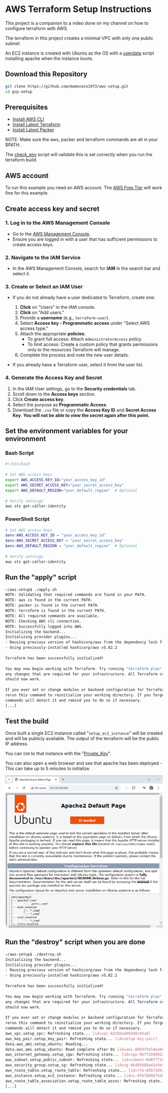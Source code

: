 AWS Terraform Setup Instructions
=========================================

This project is a companion to a video done on my channel on how to configure terraform with AWS. 

The terraform in this project creates a minimal VPC with only one public subnet. 

An EC2 instance is created with Ubuntu as the OS with a [userdata](scripts/userdata.sh) script installing apache when the instance boots.

## Download this Repository

```bash
git clone https://github.com/mamonaco1973/aws-setup.git
cd gcp-setup
```

## Prerequisites

* [Install AWS CLI](https://docs.aws.amazon.com/cli/latest/userguide/getting-started-install.html) 
* [Install Latest Terraform](https://developer.hashicorp.com/terraform/install)
* [Install Latest Packer](https://developer.hashicorp.com/packer/install)

NOTE: Make sure the aws, packer and terraform commands are all in your $PATH.

The [check_env](./check_env.sh) script will validate this is set correctly when you run the terraform build.

## AWS account

To run this example you need an AWS account. The [AWS Free Tier](https://aws.amazon.com/free/) will work fine for this example.

## Create access key and secret

### 1. Log in to the AWS Management Console
- Go to the [AWS Management Console](https://aws.amazon.com/console/).
- Ensure you are logged in with a user that has sufficient permissions to create access keys.

### 2. Navigate to the IAM Service
- In the AWS Management Console, search for **IAM** in the search bar and select it.

### 3. Create or Select an IAM User
- If you do not already have a user dedicated to Terraform, create one:
  1. **Click** on "Users" in the IAM console.
  2. **Click** on "Add users."
  3. Provide a **username** (e.g., `terraform-user`).
  4. Select **Access key - Programmatic access** under "Select AWS access type."
  5. Attach the appropriate **policies**:
     - To grant full access: Attach `AdministratorAccess` policy.
     - To limit access: Create a custom policy that grants permissions only to the resources Terraform will manage.
  6. Complete the process and note the new user details.

- If you already have a Terraform user, select it from the user list.

### 4. Generate the Access Key and Secret
1. In the IAM User settings, go to the **Security credentials** tab.
2. Scroll down to the **Access keys** section.
3. Click **Create access key**.
4. Select the purpose as **Programmatic Access**.
5. Download the `.csv` file or copy the **Access Key ID** and **Secret Access Key**. **You will not be able to view the secret again after this point.**

## Set the environment variables for your environment

### Bash Script
```bash
#!/bin/bash

# Set AWS access keys
export AWS_ACCESS_KEY_ID="your_access_key_id"
export AWS_SECRET_ACCESS_KEY="your_secret_access_key"
export AWS_DEFAULT_REGION="your_default_region"  # Optional

# Verify settings
aws sts get-caller-identity
```

### PowerShell Script
```powershell
# Set AWS access keys
$env:AWS_ACCESS_KEY_ID = "your_access_key_id"
$env:AWS_SECRET_ACCESS_KEY = "your_secret_access_key"
$env:AWS_DEFAULT_REGION = "your_default_region"  # Optional

# Verify settings
aws sts get-caller-identity
```
## Run the "apply" script

```bash
~/aws-setup$ ./apply.sh
NOTE: Validating that required commands are found in your PATH.
NOTE: aws is found in the current PATH.
NOTE: packer is found in the current PATH.
NOTE: terraform is found in the current PATH.
NOTE: All required commands are available.
NOTE: Checking AWS cli connection.
NOTE: Successfully logged into AWS.
Initializing the backend...
Initializing provider plugins...
- Reusing previous version of hashicorp/aws from the dependency lock file
- Using previously-installed hashicorp/aws v5.82.2

Terraform has been successfully initialized!

You may now begin working with Terraform. Try running "terraform plan" to see
any changes that are required for your infrastructure. All Terraform commands
should now work.

If you ever set or change modules or backend configuration for Terraform,
rerun this command to reinitialize your working directory. If you forget, other
commands will detect it and remind you to do so if necessary.
[...]
```

## Test the build

Once built a single EC2 instance called "`setup_ec2_instance`" will be created and will be publicly available. The output of the terraform will be the public IP address.

You can `SSH` to that instance with the "[Private_Key](keys\Private_Key)".

You can also open a web browser and see that apache has been deployed - This can take up to 5 minutes to initialize.

![architecture diagram](apache.png)

## Run the "destroy" script when you are done

```bash
~/aws-setup$ ./destroy.sh
Initializing the backend...
Initializing provider plugins...
- Reusing previous version of hashicorp/aws from the dependency lock file
- Using previously-installed hashicorp/aws v5.82.2

Terraform has been successfully initialized!

You may now begin working with Terraform. Try running "terraform plan" to see
any changes that are required for your infrastructure. All Terraform commands
should now work.

If you ever set or change modules or backend configuration for Terraform,
rerun this command to reinitialize your working directory. If you forget, other
commands will detect it and remind you to do so if necessary.
aws_vpc.setup_vpc: Refreshing state... [id=vpc-022bba406590c03a8]
aws_key_pair.setup_key_pair: Refreshing state... [id=setup-key-pair]
data.aws_ami.setup_ubuntu: Reading...
data.aws_ami.setup_ubuntu: Read complete after 0s [id=ami-009df4d14ea0846bf]
aws_internet_gateway.setup_igw: Refreshing state... [id=igw-0b7f2b08922651950]
aws_subnet.setup_public_subnet: Refreshing state... [id=subnet-040ff716242a8a925]
aws_security_group.setup_sg: Refreshing state... [id=sg-0b485688a42e3e91b]
aws_route_table.setup_route_table: Refreshing state... [id=rtb-05b73d434d68842bb]
aws_instance.setup_ec2_instance: Refreshing state... [id=i-0fb7689875d9cd074]
aws_route_table_association.setup_route_table_assoc: Refreshing state... [id=rtbassoc-0b4e6f78536b53d88]
[...]
```
